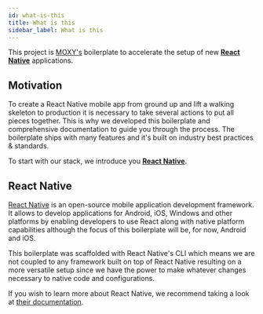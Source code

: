 ```yaml
---
id: what-is-this
title: What is this
sidebar_label: What is this
---
```


This project is [MOXY's](https://moxy.studio/) boilerplate to accelerate the setup of new [**React Native**](https://reactnative.dev/) applications.

## Motivation

To create a React Native mobile app from ground up and lift a walking skeleton to production it is necessary to take several actions to put all pieces together. This is why we developed this boilerplate and comprehensive documentation to guide you through the process. The boilerplate ships with many features and it's built on industry best practices & standards.

To start with our stack, we introduce you [**React Native**](https://reactnative.dev/).

## React Native

[React Native](https://reactnative.dev/) is an open-source mobile application development framework. It allows to develop applications for Android, iOS, Windows and other platforms by enabling developers to use React along with native platform capabilities although the focus of this boilerplate will be, for now, Android and iOS.

This boilerplate was scaffolded with React Native's CLI which means we are not coupled to any framework built on top of React Native resulting on a more versatile setup since we have the power to make whatever changes necessary to native code and configurations.

If you wish to learn more about React Native, we recommend taking a look at [their documentation](https://reactnative.dev/docs/getting-started).
